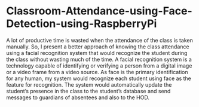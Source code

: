# Classroom-Attendance-using-Face-Detection-using-RaspberryPi
A lot of productive time is wasted when the attendance of the class is taken manually. So, I present a better approach of knowing the class attendance using a facial recognition system that would recognize the student during the class without wasting much of the time. A facial recognition system is a technology capable of identifying or verifying a person from a digital image or a video frame from a video source. As face is the primary identification for any human, my system would recognize each student using face as the feature for recognition. The system would automatically update the student’s presence in the class to the student’s database and send messages to guardians of absentees and also to the HOD.

